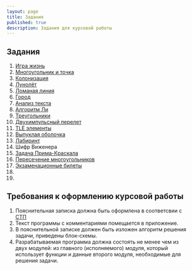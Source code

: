 ```yaml
---
layout: page
title: Задания
published: true
description: Задания для курсовой работы
---
```


## Задания

1. [Игра жизнь](game_life.md)
1. [Многоугольник и точка](point_polygon.md)
1. [Колонизация](colonization.md)
1. [Лунолёт](lunolet.md)
1. [Ломаная линия](polyline.md)
1. [Город](town.md)
1. [Анализ текста](text.md)
1. [Алгоритм Ли](lee.md)
1. [Треугольники](triangles.md)
1. [Двухимпульсный перелет](two_impulse_transfer.md)
1. [TLE элементы](tle.md)
1. [Выпуклая оболочка](convex.md)
1. [Лабиринт](obstacles.md)
1. Шифр Виженера
1. [Задача Прима-Краскала](prima.md)
1. [Пересечение многоугольников](polygons.md)
1. [Экзаменационные билеты](exam.md)
1. 
1. 

## Требования к оформлению курсовой работы

1. Пояснительная записка должна быть оформлена в соответсвии с [СТП](http://ps.ssau.ru/files/standart_ssau_2007.doc)
1. Текст программы с комментариями помещается в приложение.
1. В пояснительной записке должен быть изложен алгоритм решения задачи, приведены блок-схемы.
1. Разрабатываемая программа должна состоять не менее чем из двух модулей: из главного (исполняемого) модуля, который использует функции и данные второго модуля, необходимые для решения задачи.
  
